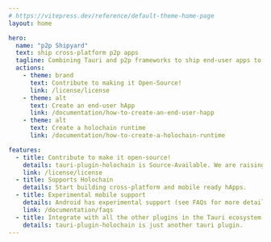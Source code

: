 ```yaml
---
# https://vitepress.dev/reference/default-theme-home-page
layout: home

hero:
  name: "p2p Shipyard"
  text: ship cross-platform p2p apps
  tagline: Combining Tauri and p2p frameworks to ship end-user apps to Android, Linux, MacOS and Windows
  actions:
    - theme: brand
      text: Contribute to making it Open-Source!
      link: /license/license
    - theme: alt
      text: Create an end-user hApp
      link: /documentation/how-to-create-an-end-user-happ
    - theme: alt
      text: Create a holochain runtime
      link: /documentation/how-to-create-a-holochain-runtime

features:
  - title: Contribute to make it open-source!
    details: tauri-plugin-holochain is Source-Available. We are raising funds to make it Open Source.
    link: /license/license
  - title: Supports Holochain
    details: Start building cross-platform and mobile ready hApps.
  - title: Experimental mobile support
    details: Android has experimental support (see FAQs for more details), iOS support coming soon.
    link: /documentation/faqs
  - title: Integrate with all the other plugins in the Tauri ecosystem
    details: tauri-plugin-holochain is just another tauri plugin.
---
```


